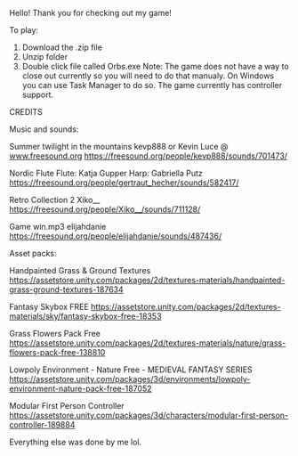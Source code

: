 Hello!
Thank you for checking out my game!

To play:
1. Download the .zip file
2. Unzip folder
3. Double click file called Orbs.exe
Note: The game does not have a way to close out currently so you will need to do that manualy. On Windows you can use Task Manager to do so.
The game currently has controller support.

CREDITS

Music and sounds:

  Summer twilight in the mountains
    kevp888 or Kevin Luce @ www.freesound.org
    https://freesound.org/people/kevp888/sounds/701473/
  
  Nordic Flute
    Flute: Katja Gupper
    Harp: Gabriella Putz
    https://freesound.org/people/gertraut_hecher/sounds/582417/
  
  Retro Collection 2
    Xiko__
    https://freesound.org/people/Xiko__/sounds/711128/
  
  Game win.mp3
    elijahdanie
    https://freesound.org/people/elijahdanie/sounds/487436/


Asset packs:

  Handpainted Grass & Ground Textures
    https://assetstore.unity.com/packages/2d/textures-materials/handpainted-grass-ground-textures-187634
  
  Fantasy Skybox FREE
    https://assetstore.unity.com/packages/2d/textures-materials/sky/fantasy-skybox-free-18353
  
  Grass Flowers Pack Free
    https://assetstore.unity.com/packages/2d/textures-materials/nature/grass-flowers-pack-free-138810
  
  Lowpoly Environment - Nature Free - MEDIEVAL FANTASY SERIES
    https://assetstore.unity.com/packages/3d/environments/lowpoly-environment-nature-pack-free-187052
  
  Modular First Person Controller
    https://assetstore.unity.com/packages/3d/characters/modular-first-person-controller-189884

Everything else was done by me lol.
